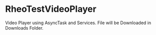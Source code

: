 # RheoTestVideoPlayer

Video Player using AsyncTask and Services.
File will be Downloaded in Downloads Folder.
